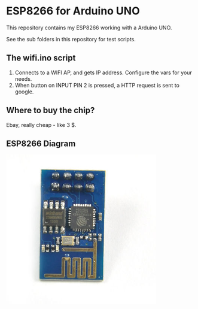 # ESP8266 for Arduino UNO

This repository contains my ESP8266 working with a Arduino UNO.

See the sub folders in this repository for test scripts.

## The wifi.ino script

1. Connects to a WIFI AP, and gets IP address. Configure the vars for your needs.
2. When button on INPUT PIN 2 is pressed, a HTTP request is sent to google.


## Where to buy the chip?

Ebay, really cheap - like 3 $.



## ESP8266 Diagram

![ESP8266 Diagram](/images/ESP8266.jpg)

